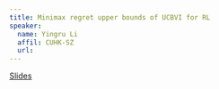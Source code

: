 ```yaml
---
title: Minimax regret upper bounds of UCBVI for RL
speaker:
  name: Yingru Li
  affil: CUHK-SZ
  url:
---
```


[Slides](/static/files/S20-Slides/S20-series-week7-RL-upper-minimax-regret-bound.pdf)